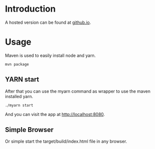 # Introduction

A hosted version can be found at [github.io](https://mszalbach.github.io/bns-profit-calc).

# Usage
Maven is used to easily install node and yarn. 

```bash
mvn package
```
## YARN start
After that you can use the myarn command as wrapper to use the maven installed yarn.

```bash
./myarn start
```

And you can visit the app at <http://localhost:8080>.

## Simple Browser
Or simple start the target/build/index.html file in any browser.
```


